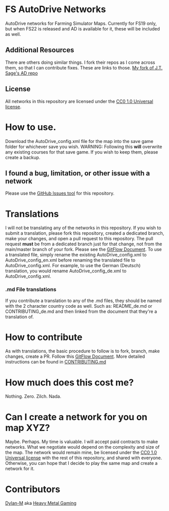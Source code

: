 # FS AutoDrive Networks
AutoDrive networks for Farming Simulator Maps. Currently for FS19 only, but when FS22 is released and AD is available for it, these will be included as well.

## Additional Resources
There are others doing similar things. I fork their repos as I come across them, so that I can contribute fixes. These are links to those.
[My fork of J.T. Sage's AD repo](https://github.com/Dylan-M/FS19_AutoDrive_Courses)

## License
All networks in this repository are licensed under the [CC0 1.0 Universal license](LICENSE).

# How to use.
Download the AutoDrive_config.xml file for the map into the save game folder for whichever save you wish.
WARNING: Following this **will** overwrite any existing courses for that save game. If you wish to keep them, please create a backup.

## I found a bug, limitation, or other issue with a network
Please use the [GitHub Issues tool](https://github.com/Dylan-M/FS-AutoDrive-Networks/issues) for this repository.

# Translations
I will not be translating any of the networks in this repository. If you wish to submit a translation, please fork this repository, created a dedicated branch, make your changes, and open a pull request to this repository. The pull request **must** be from a dedicated branch just for that change, not from the main/master branch of your fork. Please see the [GitFlow Document](https://guides.github.com/introduction/flow/).
To use a translated file, simply rename the existing AutoDrive_config.xml to AutoDrive_config_en.xml before renaming the translated file to AutoDrive_config.xml. For example, to use the German (Deutsch) translation, you would rename AutoDrive_config_de.xml to AutoDrive_config.xml.

### .md File translations
If you contribute a translation to any of the .md files, they should be named with the 2 character country code as well. Such as: README_de.md or CONTRIBUTING_de.md and then linked from the document that they're a translation of.

# How to contribute
As with translations, the basic procedure to follow is to fork, branch, make changes, create a PR. Follow this [GitFlow Document](https://guides.github.com/introduction/flow/). More detailed instructions can be found in [CONTRIBUTING.md](CONTRIBUTING.md)

# How much does this cost me?
Nothing. Zero. Zilch. Nada.

# Can I create a network for you on map XYZ?
Maybe. Perhaps. My time is valuable. I will accept paid contracts to make networks. What we negotiate would depend on the complexity and size of the map. The network would remain mine, be licensed under the [CC0 1.0 Universal license](LICENSE) with the rest of this repository, and shared with everyone. Otherwise, you can hope that I decide to play the same map and create a network for it.

# Contributors
[Dylan-M](https://github.com/Dylan-M) aka [Heavy Metal Gaming](https://www.youtube.com/channel/UCFR1kTRqT_PrV97_sNCWHAA/)
